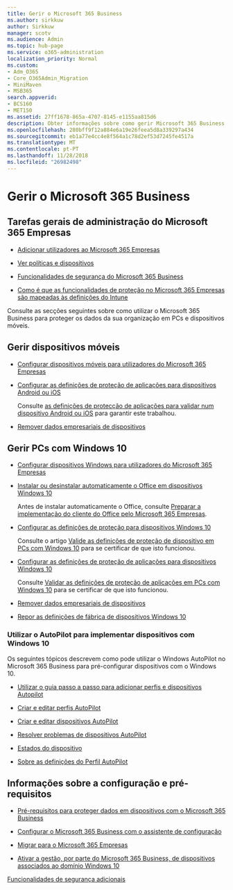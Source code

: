 ```yaml
---
title: Gerir o Microsoft 365 Business
ms.author: sirkkuw
author: Sirkkuw
manager: scotv
ms.audience: Admin
ms.topic: hub-page
ms.service: o365-administration
localization_priority: Normal
ms.custom:
- Adm_O365
- Core_O365Admin_Migration
- MiniMaven
- MSB365
search.appverid:
- BCS160
- MET150
ms.assetid: 27ff1678-865a-4707-8145-e1155aa815d6
description: Obter informações sobre como gerir Microsoft 365 Business relacionados com tarefas de administração, dispositivos móveis, 10PCs do Windows e muitas dessas tarefas.
ms.openlocfilehash: 280bff9f12a884e6a19e26feea5d8a339297a434
ms.sourcegitcommit: eb1a77e4cc4e8f564a1c78d2ef53d7245fe4517a
ms.translationtype: MT
ms.contentlocale: pt-PT
ms.lasthandoff: 11/28/2018
ms.locfileid: "26982498"
---
```

# <a name="manage-microsoft-365-business"></a>Gerir o Microsoft 365 Business

## <a name="general-microsoft-365-business-admin-tasks"></a>Tarefas gerais de administração do Microsoft 365 Empresas

- [Adicionar utilizadores ao Microsoft 365 Empresas](add-users-m365b.md)
    
- [Ver políticas e dispositivos](view-policies-and-devices.md)
    
- [Funcionalidades de segurança do Microsoft 365 Business](security-features.md)
    
- [Como é que as funcionalidades de proteção no Microsoft 365 Empresas são mapeadas às definições do Intune](map-protection-features-to-intune-settings.md)
    
Consulte as secções seguintes sobre como utilizar o Microsoft 365 Business para proteger os dados da sua organização em PCs e dispositivos móveis.
  
## <a name="manage-mobile-devices"></a>Gerir dispositivos móveis

- [Configurar dispositivos móveis para utilizadores do Microsoft 365 Empresas](set-up-mobile-devices.md)
    
- [Configurar as definições de proteção de aplicações para dispositivos Android ou iOS](app-protection-settings-for-android-and-ios.md)
    
    Consulte [as definições de protecção de aplicações para validar num dispositivo Android ou iOS](validate-settings-on-android-or-ios.md) para garantir este trabalhou. 
    
- [Remover dados empresariais de dispositivos](remove-company-data.md)
    
## <a name="manage-windows-10-pcs"></a>Gerir PCs com Windows 10

- [Configurar dispositivos Windows para utilizadores do Microsoft 365 Empresas](set-up-windows-devices.md)
    
- [Instalar ou desinstalar automaticamente o Office em dispositivos Windows 10](auto-install-or-uninstall-office.md)
    
    Antes de instalar automaticamente o Office, consulte [Preparar a implementação do cliente do Office pelo Microsoft 365 Empresas](prepare-for-office-client-deployment.md). 
    
- [Configurar as definições de proteção para dispositivos Windows 10](protection-settings-for-windows-10-pcs.md)
    
    Consulte o artigo [Valide as definições de proteção de dispositivo em PCs com Windows 10](validate-settings-on-windows-10-pcs.md) para se certificar de que isto funcionou. 
    
- [Configurar as definições de proteção de aplicações para dispositivos Windows 10](protection-settings-for-windows-10-devices.md)
    
    Consulte [Validar as definições de proteção de aplicações em PCs com Windows 10](validate-protection-settings-on-windows-10-pcs.md) para se certificar de que isto funcionou. 
    
- [Remover dados empresariais de dispositivos](remove-company-data.md)
    
- [Repor as definições de fábrica de dispositivos Windows 10](reset-devices-to-factory-settings.md)
    
### <a name="use-autopilot-to-deploy-windows-10-devices"></a>Utilizar o AutoPilot para implementar dispositivos com Windows 10

Os seguintes tópicos descrevem como pode utilizar o Windows AutoPilot no Microsoft 365 Business para pré-configurar dispositivos com o Windows 10.
  
- [Utilizar o guia passo a passo para adicionar perfis e dispositivos Autopilot](add-autopilot-devices-and-profile.md)
    
- [Criar e editar perfis AutoPilot](create-and-edit-autopilot-profiles.md)
    
- [Criar e editar dispositivos AutoPilot](create-and-edit-autopilot-devices.md)
    
- [Resolver problemas de dispositivos AutoPilot](troubleshoot-autopilot-errors.md)
    
- [Estados do dispositivo](device-states.md)
    
- [Sobre as definições do Perfil AutoPilot](autopilot-profile-settings.md)
    
## <a name="set-up-and-pre-requisite-information"></a>Informações sobre a configuração e pré-requisitos

- [Pré-requisitos para proteger dados em dispositivos com o Microsoft 365 Business](pre-requisites-for-data-protection.md)
    
- [Configurar o Microsoft 365 Business com o assistente de configuração](set-up.md)
    
- [Migrar para o Microsoft 365 Empresas](migrate-to-microsoft-365-business.md)
    
- [Ativar a gestão, por parte do Microsoft 365 Business, de dispositivos associados ao domínio Windows 10](manage-windows-devices.md)
    
[Funcionalidades de segurança adicionais](security-features.md#additional-security-features)
    

  

